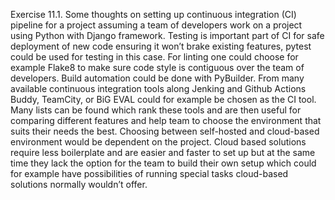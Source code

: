 Exercise 11.1.
Some thoughts on setting up continuous integration (CI) pipeline for a project assuming a team of developers work on a project using Python with Django framework.
Testing is important part of CI for safe deployment of new code ensuring it won’t brake existing features, pytest could be used for testing in this case. For linting one could choose for example Flake8 to make sure code style is contiguous over the team of developers. Build automation could be done with PyBuilder.
From many available continuous integration tools along Jenking and Github Actions Buddy, TeamCity, or BiG EVAL could for example be chosen as the CI tool. Many lists can be found which rank these tools and are then useful for comparing different features and help team to choose the environment that suits their needs the best.
Choosing between self-hosted and cloud-based environment would be dependent on the project. Cloud based solutions require less boilerplate and are easier and faster to set up but at the same time they lack the option for the team to build their own setup which could for example have possibilities of running special tasks cloud-based solutions normally wouldn’t offer. 


